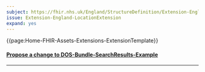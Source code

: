 ```yaml
---
subject: https://fhir.nhs.uk/England/StructureDefinition/Extension-England-LocationExtension
issue: Extension-England-LocationExtension
expand: yes
---
```



{{page:Home-FHIR-Assets-Extensions-ExtensionTemplate}}

<div id="Feedback" class="tabcontent">
<h4><a href='https://simplifier.net/NHS-England-Programme-Implementation-Guides/DOS-Bundle-SearchResults-Example/~issues?level=File' target="_blank">Propose a change to DOS-Bundle-SearchResults-Example</a></h4>
</div>

---